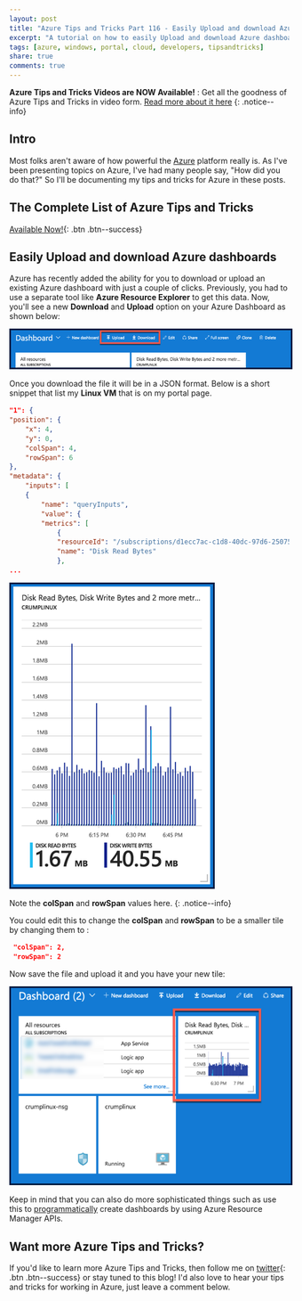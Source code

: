 ```yaml
---
layout: post
title: "Azure Tips and Tricks Part 116 - Easily Upload and download Azure dashboards"
excerpt: "A tutorial on how to easily Upload and download Azure dashboards"
tags: [azure, windows, portal, cloud, developers, tipsandtricks]
share: true
comments: true
---
```


**Azure Tips and Tricks Videos are NOW Available!** : Get all the goodness of Azure Tips and Tricks in video form. [Read more about it here](http://www.michaelcrump.net/azure-tips-and-tricks106/)
{: .notice--info}

## Intro

Most folks aren't aware of how powerful the [Azure](http://www.azure.com) platform really is. As I've been presenting topics on Azure, I've had many people say, "How did you do that?" So I'll be documenting my tips and tricks for Azure in these posts.

## The Complete List of Azure Tips and Tricks

[Available Now!](https://michaelcrump.net/azure-tips-and-tricks-complete-list/){: .btn .btn--success} 

## Easily Upload and download Azure dashboards

Azure has recently added the ability for you to download or upload an existing Azure dashboard with just a couple of clicks. Previously, you had to use a separate tool like **Azure Resource Explorer** to get this data. Now, you'll see a new **Download** and **Upload** option on your Azure Dashboard as shown below:

<img style="border:3px solid #021a40" src="/files/azportal1.png">



Once you download the file it will be in a JSON format. Below is a short snippet that list my **Linux VM** that is on my portal page. 

```json
"1": {
"position": {
	"x": 4,
	"y": 0,
	"colSpan": 4,
	"rowSpan": 6
},
"metadata": {
	"inputs": [
	{
		"name": "queryInputs",
		"value": {
		"metrics": [
			{
			"resourceId": "/subscriptions/d1ecc7ac-c1d8-40dc-97d6-2507597e7404/resourcegroups/crumplinux-rg/providers/microsoft.compute/virtualmachines/crumplinux",
			"name": "Disk Read Bytes"
			},
...
```

<img style="border:3px solid #021a40" src="/files/azportal2.png">

Note the **colSpan** and **rowSpan** values here. 
{: .notice--info} 

You could edit this to change the **colSpan** and **rowSpan** to be a smaller tile by changing them to :

```json
 "colSpan": 2,
 "rowSpan": 2
```

Now save the file and upload it and you have your new tile:

<img style="border:3px solid #021a40" src="/files/azportal3.png">


Keep in mind that you can also do more sophisticated things such as use this to [programmatically](https://docs.microsoft.com/en-us/azure/azure-portal/azure-portal-dashboards-create-programmatically) create dashboards by using Azure Resource Manager APIs. 


## Want more Azure Tips and Tricks?

If you'd like to learn more Azure Tips and Tricks, then follow me on [twitter](http://twitter.com/mbcrump){: .btn .btn--success} or stay tuned to this blog! I'd also love to hear your tips and tricks for working in Azure, just leave a comment below. 